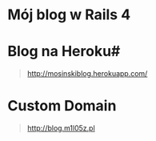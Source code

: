 # Mój blog w Rails 4

# Blog na Heroku#
> http://mosinskiblog.herokuapp.com/

# Custom Domain
> http://blog.m1l05z.pl
